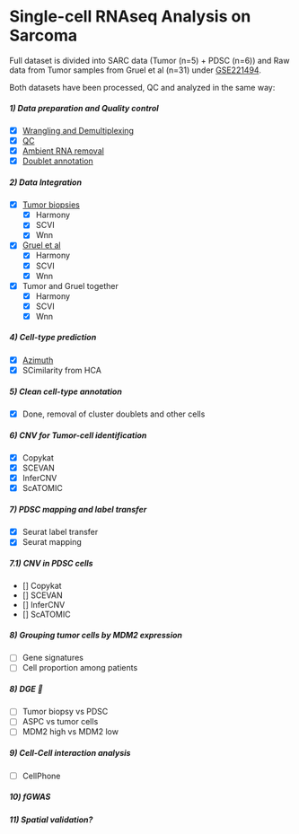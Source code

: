 # Single-cell RNAseq Analysis on Sarcoma


Full dataset is divided into SARC data (Tumor (n=5) + PDSC (n=6)) and Raw data from Tumor samples from Gruel et al (n=31) under [GSE221494](https://www.ncbi.nlm.nih.gov/geo/query/acc.cgi?acc=GSE221494).

Both datasets have been processed, QC and analyzed in the same way:

#####  1) Data preparation and Quality control
- [x] [Wrangling and Demultiplexing](https://github.com/Caminou/SARC_SC/Load_Seurat/)
- [x] [QC](https://caminou.github.io/SARC_SC/QC/QC.html)
- [X] [Ambient RNA removal](https://github.com/Caminou/SARC_SC/blob/main/Ambient_RNA/)
- [X] [Doublet annotation](https://github.com/Caminou/SARC_SC/blob/main/Doublet_removal)
##### 2) Data Integration
- [X] [Tumor biopsies](https://github.com/Caminou/SARC_SC/tree/main/Integration/Tumor)
  - [x] Harmony
  - [x] SCVI
  - [x] Wnn
- [X] [Gruel et al](https://github.com/Caminou/SARC_SC/tree/main/Integration/Gruel)
  - [x] Harmony
  - [X] SCVI
  - [x] Wnn
- [X] Tumor and Gruel together
  - [x] Harmony
  - [X] SCVI
  - [x] Wnn
##### 4) Cell-type prediction
- [X] [Azimuth](https://github.com/Caminou/SARC_SC/blob/main/Integration/Integration_Tumor.Rmd#L64)
- [X] SCimilarity from HCA
##### 5) Clean cell-type annotation
- [X] Done, removal of cluster doublets and other cells
##### 6) CNV for Tumor-cell identification
- [X] Copykat
- [X] SCEVAN
- [X] InferCNV
- [X] ScATOMIC
##### 7) PDSC mapping and label transfer
- [X] Seurat label transfer
- [X] Seurat mapping
##### 7.1) CNV in PDSC cells
- [] Copykat
- [] SCEVAN
- [] InferCNV
- [] ScATOMIC
##### 8) Grouping tumor cells by MDM2 expression
- [ ] Gene signatures
- [ ] Cell proportion among patients 
##### 8) DGE :tada:
- [ ] Tumor biopsy vs PDSC
- [ ] ASPC vs tumor cells
- [ ] MDM2 high vs MDM2 low
##### 9) Cell-Cell interaction analysis
- [ ] CellPhone
##### 10) fGWAS
##### 11) Spatial validation?



